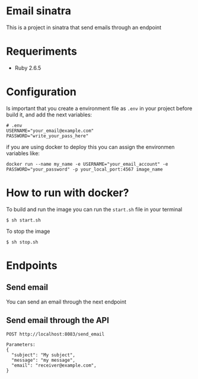# Email sinatra

This is a project in sinatra that send emails through an endpoint

# Requeriments

* Ruby 2.6.5

# Configuration

Is important that you create a environment file as `.env` in your project before build it, and add the next variables:

```
# .env
USERNAME="your_email@example.com"
PASSWORD="write_your_pass_here"
```

if you are using docker to deploy this you can assign the environmen variables like:

```
docker run --name my_name -e USERNAME="your_email_account" -e PASSWORD="your_password" -p your_local_port:4567 image_name
```

# How to run with docker?

To build and run the image you can run the `start.sh` file in your terminal

```
$ sh start.sh
```

To stop the image

```
$ sh stop.sh
```

# Endpoints

## Send email

You can send an email through the next endpoint

## Send email through the API
```
POST http://localhost:8083/send_email

Parameters:
{
  "subject": "My subject",
  "message": "my message",
  "email": "receiver@example.com",
}
```

